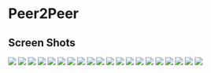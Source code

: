 # Peer2Peer
## Screen Shots
![](SS20.jpeg)
![](SS19jpeg)
![](SS18.jpeg)
![](new2.jpeg)
![](new.jpeg)
![](SS15.jpeg)
![](SS14.jpeg)
![](SS13.jpeg)
![](SS12.jpeg)
![](SS11.jpeg)
![](SS10.jpeg)
![](SS9.jpeg)
![](SS8.jpeg)
![](SS7.jpeg)
![](SS6.jpeg)
![](SS5.jpeg)
![](SS4.jpeg)
![](SS3.jpeg)
![](SS2.jpeg)
![](SS1.jpeg)

